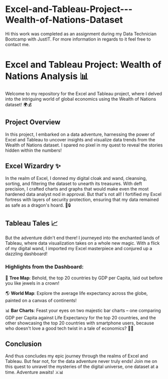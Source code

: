 # Excel-and-Tableau-Project---Wealth-of-Nations-Dataset
Hi this work was completed as an assignment during my Data Technician Bootcamp with JustIT.
For more information in regards to it feel free to contact me.

# Excel and Tableau Project: Wealth of Nations Analysis 📊

Welcome to my repository for the Excel and Tableau project, where I delved into the intriguing world of global economics using the Wealth of Nations dataset! 🌍💰

## Project Overview

In this project, I embarked on a data adventure, harnessing the power of Excel and Tableau to uncover insights and visualize data trends from the Wealth of Nations dataset. I spared no pixel in my quest to reveal the stories hidden within the numbers!

## Excel Wizardry ✨

In the realm of Excel, I donned my digital cloak and wand, cleansing, sorting, and filtering the dataset to unearth its treasures. With deft precision, I crafted charts and graphs that would make even the most hardened data analyst nod in approval. But that's not all! I fortified my Excel fortress with layers of security protection, ensuring that my data remained as safe as a dragon's hoard. 🐉🔒

## Tableau Tales 📈

But the adventure didn't end there! I journeyed into the enchanted lands of Tableau, where data visualization takes on a whole new magic. With a flick of my digital wand, I imported my Excel masterpiece and conjured up a dazzling dashboard!

### Highlights from the Dashboard:

🌳 **Tree Map**: Behold, the top 20 countries by GDP per Capita, laid out before you like jewels in a crown!

🌎 **World Map**: Explore the average life expectancy across the globe, painted on a canvas of continents!

📊 **Bar Charts**: Feast your eyes on two majestic bar charts – one comparing GDP per Capita against Life Expectancy for the top 20 countries, and the other showcasing the top 20 countries with smartphone users, because who doesn't love a good tech twist in a tale of economics? 📱💸

## Conclusion

And thus concludes my epic journey through the realms of Excel and Tableau. But fear not, for the data adventure never truly ends! Join me on this quest to unravel the mysteries of the digital universe, one dataset at a time. Adventure awaits! ⚔️📊
